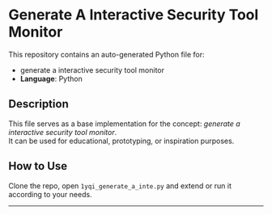 # Generate A Interactive Security Tool Monitor

This repository contains an auto-generated Python file for:

- generate a interactive security tool monitor
- **Language**: Python

## Description

This file serves as a base implementation for the concept: *generate a interactive security tool monitor*.  
It can be used for educational, prototyping, or inspiration purposes.

## How to Use

Clone the repo, open `1yqi_generate_a_inte.py` and extend or run it according to your needs.

---


